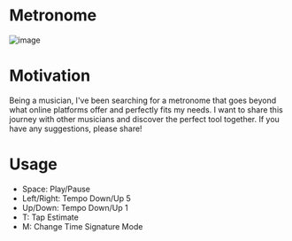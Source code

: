 # Metronome
![image](https://github.com/user-attachments/assets/8fcbc6ec-4807-4972-9dd7-f425226c965f)

# Motivation
Being a musician, I've been searching for a metronome that goes beyond what online platforms offer and perfectly fits my needs. I want to share this journey with other musicians and discover the perfect tool together. If you have any suggestions, please share!

# Usage
* Space: Play/Pause
* Left/Right: Tempo Down/Up 5
* Up/Down: Tempo Down/Up 1
* T: Tap Estimate
* M: Change Time Signature Mode
